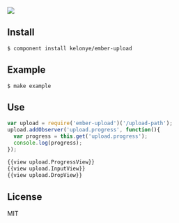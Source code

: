 
![](https://dl.dropbox.com/u/30162278/ember-upload.png) 

Install
---

    $ component install kelonye/ember-upload


Example
---
    
    $ make example

Use
---

```javascript
var upload = require('ember-upload')('/upload-path');
upload.addObserver('upload.progress', function(){
  var progress = this.get('upload.progress');
  console.log(progress);
});
```

```html
{{view upload.ProgressView}}
{{view upload.InputView}}
{{view upload.DropView}}
```

License
---

MIT